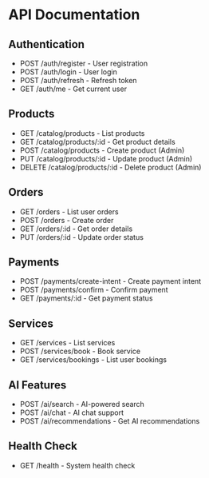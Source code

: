 # API Documentation

## Authentication
- POST /auth/register - User registration
- POST /auth/login - User login
- POST /auth/refresh - Refresh token
- GET /auth/me - Get current user

## Products
- GET /catalog/products - List products
- GET /catalog/products/:id - Get product details
- POST /catalog/products - Create product (Admin)
- PUT /catalog/products/:id - Update product (Admin)
- DELETE /catalog/products/:id - Delete product (Admin)

## Orders
- GET /orders - List user orders
- POST /orders - Create order
- GET /orders/:id - Get order details
- PUT /orders/:id - Update order status

## Payments
- POST /payments/create-intent - Create payment intent
- POST /payments/confirm - Confirm payment
- GET /payments/:id - Get payment status

## Services
- GET /services - List services
- POST /services/book - Book service
- GET /services/bookings - List user bookings

## AI Features
- POST /ai/search - AI-powered search
- POST /ai/chat - AI chat support
- POST /ai/recommendations - Get AI recommendations

## Health Check
- GET /health - System health check
